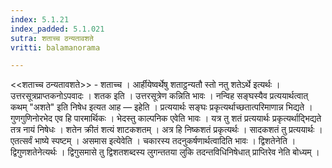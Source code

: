 ```yaml
---
index: 5.1.21
index_padded: 5.1.021
sutra: शताच्च ठन्यतावशते
vritti: balamanorama

---
```

<<शताच्च ठन्यतावशते>> - शताच्च । आर्हीयेष्वर्थेषु शताट्ठन्यतौ स्तो नतु शतेऽर्थे इत्यर्थः । उत्तरसूत्रप्राप्तकनोऽपवादः । शतक इति । उत्तरसूत्रेण कन्निति भावः । नन्विह सङ्घस्यैव प्रत्ययार्थत्वात् कथम् "अशते" इति निषेध इत्यत आह — इहेति । प्रत्ययार्थः सङ्घः प्रकृत्यर्थाच्छतात्परिमाणान्न भिद्यते । गुणगुणिनोरभेद एव हि पारमार्थिकः । भेदस्तु काल्पनिक एवेति भावः । यत्र तु शतं प्रत्ययार्थः प्रकृत्यर्थाद्भिद्यते तत्र नायं निषेधः । शतेन क्रीतं शत्यं शाटकशतम् । अत्र हि निष्कशतं प्रकृत्यर्थः । सादकशतं तु प्रत्ययार्थः । एतत्सर्वं भाष्ये स्पष्टम् । असमास इत्येवेति । चकारस्य तदनुकर्षणार्थत्वादिति भावः । द्विशतेनेति । द्विगुणशतेनेत्यर्थः । द्विगुसमासे तु द्विशतशब्दस्य लुगन्ततया लुकि तदन्तविधिनिषेधात् प्राप्तिरेव नेति बोध्यम् ।